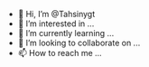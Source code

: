 - 👋 Hi, I’m @Tahsinygt
- 👀 I’m interested in ...
- 🌱 I’m currently learning ...
- 💞️ I’m looking to collaborate on ...
- 📫 How to reach me ...

<!---
Tahsinygt/Tahsinygt is a ✨ special ✨ repository because its `README.md` (this file) appears on your GitHub profile.
You can click the Preview link to take a look at your changes.
--->
